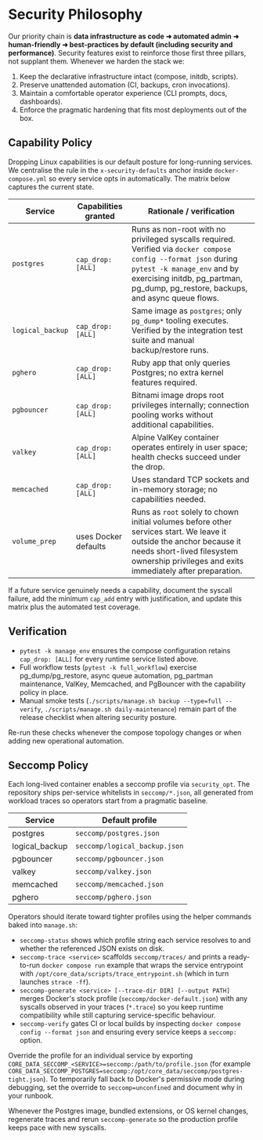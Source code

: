 # Security Philosophy

Our priority chain is **data infrastructure as code ➜ automated admin ➜ human-friendly ➜ best-practices by default (including security and performance)**. Security features exist to reinforce those first three pillars, not supplant them. Whenever we harden the stack we:

1. Keep the declarative infrastructure intact (compose, initdb, scripts).
2. Preserve unattended automation (CI, backups, cron invocations).
3. Maintain a comfortable operator experience (CLI prompts, docs, dashboards).
4. Enforce the pragmatic hardening that fits most deployments out of the box.

## Capability Policy

Dropping Linux capabilities is our default posture for long-running services. We centralise the rule in the `x-security-defaults` anchor inside `docker-compose.yml` so every service opts in automatically. The matrix below captures the current state.

| Service | Capabilities granted | Rationale / verification |
| --- | --- | --- |
| `postgres` | `cap_drop: [ALL]` | Runs as non-root with no privileged syscalls required. Verified via `docker compose config --format json` during `pytest -k manage_env` and by exercising initdb, pg_partman, pg_dump, pg_restore, backups, and async queue flows. |
| `logical_backup` | `cap_drop: [ALL]` | Same image as `postgres`; only `pg_dump*` tooling executes. Verified by the integration test suite and manual backup/restore runs. |
| `pghero` | `cap_drop: [ALL]` | Ruby app that only queries Postgres; no extra kernel features required. |
| `pgbouncer` | `cap_drop: [ALL]` | Bitnami image drops root privileges internally; connection pooling works without additional capabilities. |
| `valkey` | `cap_drop: [ALL]` | Alpine ValKey container operates entirely in user space; health checks succeed under the drop. |
| `memcached` | `cap_drop: [ALL]` | Uses standard TCP sockets and in-memory storage; no capabilities needed. |
| `volume_prep` | uses Docker defaults | Runs as `root` solely to chown initial volumes before other services start. We leave it outside the anchor because it needs short-lived filesystem ownership privileges and exits immediately after preparation. |

If a future service genuinely needs a capability, document the syscall failure, add the minimum `cap_add` entry with justification, and update this matrix plus the automated test coverage.

## Verification

- `pytest -k manage_env` ensures the compose configuration retains `cap_drop: [ALL]` for every runtime service listed above.
- Full workflow tests (`pytest -k full_workflow`) exercise pg_dump/pg_restore, async queue automation, pg_partman maintenance, ValKey, Memcached, and PgBouncer with the capability policy in place.
- Manual smoke tests (`./scripts/manage.sh backup --type=full --verify`, `./scripts/manage.sh daily-maintenance`) remain part of the release checklist when altering security posture.

Re-run these checks whenever the compose topology changes or when adding new operational automation.

## Seccomp Policy

Each long-lived container enables a seccomp profile via `security_opt`. The repository ships per-service whitelists in `seccomp/*.json`, all generated from workload traces so operators start from a pragmatic baseline.

| Service | Default profile |
| --- | --- |
| postgres | `seccomp/postgres.json` |
| logical_backup | `seccomp/logical_backup.json` |
| pgbouncer | `seccomp/pgbouncer.json` |
| valkey | `seccomp/valkey.json` |
| memcached | `seccomp/memcached.json` |
| pghero | `seccomp/pghero.json` |

Operators should iterate toward tighter profiles using the helper commands baked into `manage.sh`:

- `seccomp-status` shows which profile string each service resolves to and whether the referenced JSON exists on disk.
- `seccomp-trace <service>` scaffolds `seccomp/traces/` and prints a ready-to-run `docker compose run` example that wraps the service entrypoint with `/opt/core_data/scripts/trace_entrypoint.sh` (which in turn launches `strace -ff`).
- `seccomp-generate <service> [--trace-dir DIR] [--output PATH]` merges Docker's stock profile (`seccomp/docker-default.json`) with any syscalls observed in your traces (`*.trace`) so you keep runtime compatibility while still capturing service-specific behaviour.
- `seccomp-verify` gates CI or local builds by inspecting `docker compose config --format json` and ensuring every service keeps a `seccomp:` option.

Override the profile for an individual service by exporting `CORE_DATA_SECCOMP_<SERVICE>=seccomp:/path/to/profile.json` (for example `CORE_DATA_SECCOMP_POSTGRES=seccomp:/opt/core_data/seccomp/postgres-tight.json`). To temporarily fall back to Docker's permissive mode during debugging, set the override to `seccomp=unconfined` and document why in your runbook.

Whenever the Postgres image, bundled extensions, or OS kernel changes, regenerate traces and rerun `seccomp-generate` so the production profile keeps pace with new syscalls.
